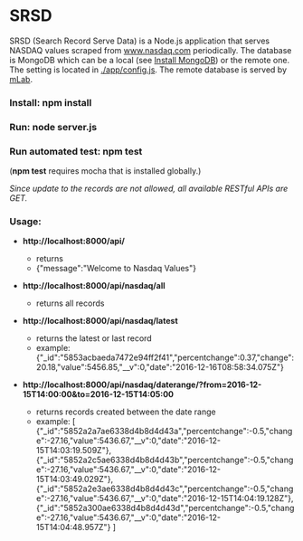 # SRSD
SRSD (Search Record Serve Data) is a Node.js application that serves NASDAQ values scraped from www.nasdaq.com periodically.
The database is MongoDB which can be a local (see [Install MongoDB](https://docs.mongodb.com/manual/installation/)) or the remote one.  The setting is located in [./app/config.js](https://github.com/gtmisc/SRSD/blob/master/app/config.js).
The remote database is served by [mLab](https://mlab.com/home).

### Install: npm install

### Run: node server.js

### Run automated test: npm test
(**npm test** requires mocha that is installed globally.)

*Since update to the records are not allowed, all available RESTful APIs are GET.*

### Usage:
* **http://localhost:8000/api/**
  * returns
  * {"message":"Welcome to Nasdaq Values"}

* **http://localhost:8000/api/nasdaq/all**
  * returns all records

* **http://localhost:8000/api/nasdaq/latest**
  * returns the latest or last record
  * example: {"_id":"5853acbaeda7472e94ff2f41","percentchange":0.37,"change":20.18,"value":5456.85,"__v":0,"date":"2016-12-16T08:58:34.075Z"}

* **http://localhost:8000/api/nasdaq/daterange/?from=2016-12-15T14:00:00&to=2016-12-15T14:05:00**
  * returns records created between the date range
  * example:
[
  {"_id":"5852a2a7ae6338d4b8d4d43a","percentchange":-0.5,"change":-27.16,"value":5436.67,"__v":0,"date":"2016-12-15T14:03:19.509Z"},
  {"_id":"5852a2c5ae6338d4b8d4d43b","percentchange":-0.5,"change":-27.16,"value":5436.67,"__v":0,"date":"2016-12-15T14:03:49.029Z"},
  {"_id":"5852a2e3ae6338d4b8d4d43c","percentchange":-0.5,"change":-27.16,"value":5436.67,"__v":0,"date":"2016-12-15T14:04:19.128Z"},
  {"_id":"5852a300ae6338d4b8d4d43d","percentchange":-0.5,"change":-27.16,"value":5436.67,"__v":0,"date":"2016-12-15T14:04:48.957Z"}
 ]
 
 
